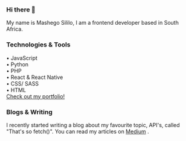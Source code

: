 ### Hi there 👋
My name is Mashego Sililo, I am a frontend developer based in South Africa. 

<h3>Technologies & Tools</h3>
• JavaScript
<br>
• Python
<br>
• PHP
<br>
• React & React Native
<br>
• CSS/ SASS
<br>
• HTML
<br>
<a href='https://mashegosililo.netlify.app/'>Check out my portfolio! </a>

<h3>Blogs & Writing </h3>
I recently started writing a blog about my favourite topic, API's, called "That's so fetch()". You can read my articles on <a href="https://medium.com/@thatissofetch!">Medium<a/> .


<!--
**MashegoSililo/MashegoSililo** is a ✨ _special_ ✨ repository because its `README.md` (this file) appears on your GitHub profile.

Here are some ideas to get you started:

- 🔭 I’m currently working on ...
- 🌱 I’m currently learning ...
- 👯 I’m looking to collaborate on ...
- 🤔 I’m looking for help with ...
- 💬 Ask me about ...
- 📫 How to reach me: ...
- 😄 Pronouns: ...
- ⚡ Fun fact: ...
-->
